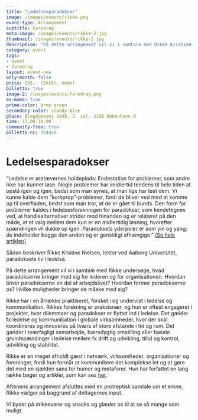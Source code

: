 ```yaml
---
title: "Ledelsesparadokser"
image: /images/events/rikke.png
event-type: Arrangement
subtitle: Foredrag
meta-image: /images/events/rikke-2.jpg
thumbnail: /images/events/rikke-2.jpg
description: "På dette arrangement vil vi i samtale med Rikke Kristine Nielsen, lektor på AAU, undersøge, hvad paradokserne bringer med sig for lederen og for organisationen. Hvordan bliver paradokserne en del af arbejdslivet? Hvordan former paradokserne os? Hvilke muligheder bringer de måske med sig?"
category: event
tags:
- event
- foredrag
layout: event-new
only-month: false
price: 245,- (Ekskl. moms)
billetto: true
image-2: /images/events/foredrag.png
ex-moms: true
prime-color: army-green
secondary-color: scandy-blue
place: Blegdamsvej 104D, 3. sal, 2100 København Ø
time: 17.00-19.00
community-free: true
billetto-nr: 764446
---
```

# Ledelsesparadokser

“Ledelse er øretævernes holdeplads: Endestation for problemer, som andre ikke har kunnet løse. Nogle problemer har imidlertid tendens til hele tiden at opstå igen og igen, bedst som man synes, at man lige har løst dem. Vi kunne kalde dem ”korkprop”-problemer, fordi de bliver ved med at komme op til overfladen, bedst som man tror, at de er gået til bunds. Den form for problemer kaldes i ledelsesforskningen for paradokser, som kendetegnes ved, at handlealternativer strider mod hinanden og er relateret på den måde, at et valg mellem dem kun er en midlertidig løsning, hvorefter spændingen vil dukke op igen. Paradoksets yderpoler er som yin og yang; de indeholder begge den anden og er gensidigt afhængige.” <ins>[(Se hele artiklen)](https://effektivitet.dk/wp-content/uploads/2019/11/Er-du-paradoksparat.pdf)</ins>

Sådan beskriver Rikke Kristine Nielsen, lektor ved Aalborg Universitet, paradoksets liv i ledelse.

På dette arrangement vil vi i samtale med Rikke undersøge, hvad paradokserne bringer med sig for lederen og for organisationen. Hvordan bliver paradokserne en del af arbejdslivet? Hvordan former paradokserne os? Hvilke muligheder bringer de måske med sig?

Rikke har i en årrække praktiseret, forsket i og undervist i ledelse og kommunikation. Rikkes forskning er praksisnær, og hun er oftest engageret i projekter, hvor dilemmaer og paradokser er flyttet ind i ledelse. Det gælder fx ledelse og kommunikation i globale virksomheder, hvor der skal koordineres og innoveres på tværs af store afstande i tid og rum. Det gælder i tværfagligt samarbejde, bæredygtig omstilling eller basale grundspændinger i ledelse mellem fx drift og udvikling, tillid og kontrol, udvikling og stabilitet.  

Rikke er en meget afholdt gæst i netværk, virksomheder, organisationer og foreninger, fordi hun formår at kommunikere det komplekse let og at gøre det med en sjælden sans for humor og metaforer. Hun har forfattet en lang række bøger og artikler, som kan ses <ins>[her](https://vbn.aau.dk/da/persons/136386/publications/)</ins>.

Aftenens arrangement afsluttes med en protreptisk samtale om et emne, Rikke vælger på baggrund af deltagernes input.

Vi byder på drikkevarer og snacks og glæder os til at se så mange som muligt.